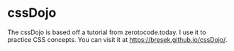 # cssDojo
The cssDojo is based off a tutorial from zerotocode.today. I use it to practice CSS concepts. You can visit it at https://bresek.github.io/cssDojo/.
